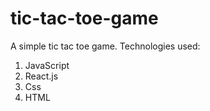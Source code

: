 # tic-tac-toe-game
A simple tic tac toe game.
Technologies used:
1. JavaScript
2. React.js
3. Css
4. HTML
